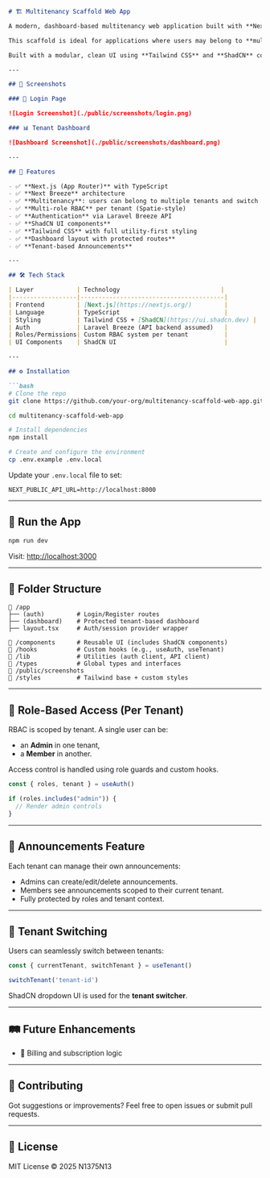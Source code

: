 ````markdown
# 🏗️ Multitenancy Scaffold Web App

A modern, dashboard-based multitenancy web application built with **Next.js** and **TypeScript**, following the **Next Breeze** architecture.

This scaffold is ideal for applications where users may belong to **multiple tenants** and hold **multiple roles per tenant** (e.g., Admin, Manager, Member). It includes a role-based access control (RBAC) system and a working feature for **tenant-specific announcements**.

Built with a modular, clean UI using **Tailwind CSS** and **ShadCN** components.

---

## 📸 Screenshots

### 🔐 Login Page

![Login Screenshot](./public/screenshots/login.png)

### 📊 Tenant Dashboard

![Dashboard Screenshot](./public/screenshots/dashboard.png)

---

## 🧩 Features

- ✅ **Next.js (App Router)** with TypeScript
- ✅ **Next Breeze** architecture
- ✅ **Multitenancy**: users can belong to multiple tenants and switch context
- ✅ **Multi-role RBAC** per tenant (Spatie-style)
- ✅ **Authentication** via Laravel Breeze API
- ✅ **ShadCN UI components**
- ✅ **Tailwind CSS** with full utility-first styling
- ✅ **Dashboard layout with protected routes**
- ✅ **Tenant-based Announcements**

---

## 🛠️ Tech Stack

| Layer            | Technology                            |
|------------------|----------------------------------------|
| Frontend         | [Next.js](https://nextjs.org/)         |
| Language         | TypeScript                             |
| Styling          | Tailwind CSS + [ShadCN](https://ui.shadcn.dev) |
| Auth             | Laravel Breeze (API backend assumed)   |
| Roles/Permissions| Custom RBAC system per tenant          |
| UI Components    | ShadCN UI                              |

---

## ⚙️ Installation

```bash
# Clone the repo
git clone https://github.com/your-org/multitenancy-scaffold-web-app.git

cd multitenancy-scaffold-web-app

# Install dependencies
npm install

# Create and configure the environment
cp .env.example .env.local
````

Update your `.env.local` file to set:

```env
NEXT_PUBLIC_API_URL=http://localhost:8000
```

---

## 🚀 Run the App

```bash
npm run dev
```

Visit: [http://localhost:3000](http://localhost:3000)

---

## 🧱 Folder Structure

```
📁 /app
├── (auth)         # Login/Register routes
├── (dashboard)    # Protected tenant-based dashboard
├── layout.tsx     # Auth/session provider wrapper

📁 /components      # Reusable UI (includes ShadCN components)
📁 /hooks           # Custom hooks (e.g., useAuth, useTenant)
📁 /lib             # Utilities (auth client, API client)
📁 /types           # Global types and interfaces
📁 /public/screenshots
📁 /styles          # Tailwind base + custom styles
```

---

## 🔐 Role-Based Access (Per Tenant)

RBAC is scoped by tenant. A single user can be:

* an **Admin** in one tenant,
* a **Member** in another.

Access control is handled using role guards and custom hooks.

```ts
const { roles, tenant } = useAuth()

if (roles.includes("admin")) {
  // Render admin controls
}
```

---

## 📨 Announcements Feature

Each tenant can manage their own announcements:

* Admins can create/edit/delete announcements.
* Members see announcements scoped to their current tenant.
* Fully protected by roles and tenant context.

---

## 🏢 Tenant Switching

Users can seamlessly switch between tenants:

```ts
const { currentTenant, switchTenant } = useTenant()

switchTenant('tenant-id')
```

ShadCN dropdown UI is used for the **tenant switcher**.

---


## 🛤 Future Enhancements

* 🧾 Billing and subscription logic

---

## 🤝 Contributing

Got suggestions or improvements? Feel free to open issues or submit pull requests.

---

## 📜 License

MIT License © 2025 N1375N13

